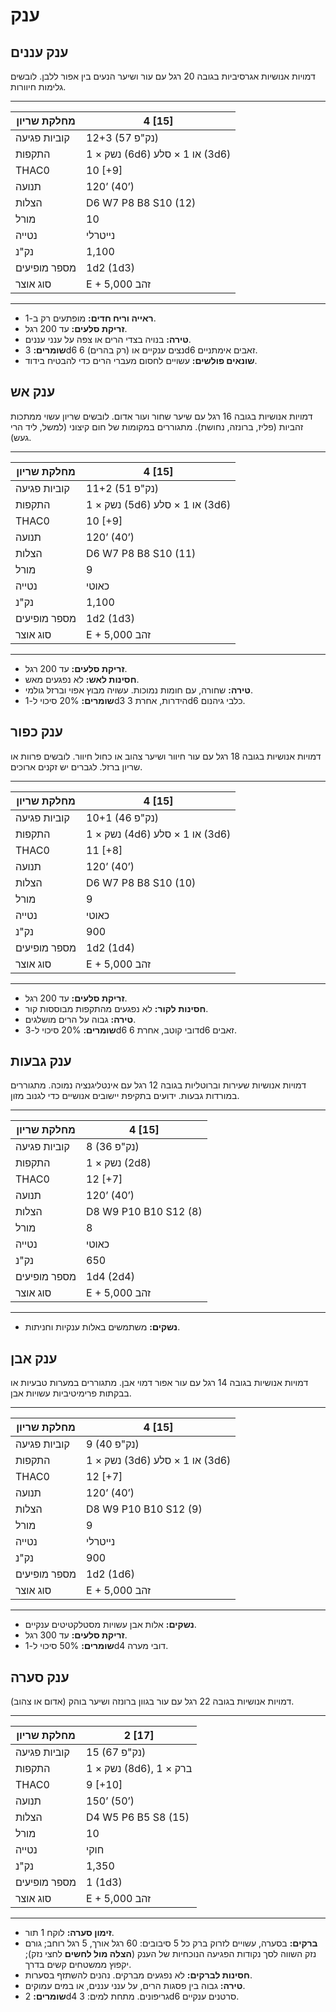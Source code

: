 # ענק

## ענק עננים

דמויות אנושיות אגרסיביות בגובה 20 רגל עם עור ושיער הנעים בין אפור ללבן. לובשים גלימות חיוורות.

------

| מחלקת שריון     | 4 [15]                                |
| ---------------- | ------------------------------------- |
| קוביות פגיעה     | 12+3 (57 נק"פ)                        |
| התקפות           | 1 × נשק (6d6) או 1 × סלע (3d6)        |
| THAC0            | 10 [+9]                               |
| תנועה            | 120’ (40’)                            |
| הצלות            | D6 W7 P8 B8 S10 (12)                  |
| מורל             | 10                                    |
| נטייה            | נייטרלי                               |
| נק"נ             | 1,100                                 |
| מספר מופיעים     | 1d2 (1d3)                             |
| סוג אוצר         | E + 5,000 זהב                         |

------

- **ראייה וריח חדים:** מופתעים רק ב-1.
- **זריקת סלעים:** עד 200 רגל.
- **טירה:** בנויה בצדי הרים או צפה על ענני עננים.
- **שומרים:** 3d6 נצים ענקיים או (רק בהרים) 6d6 זאבים אימתניים.
- **שונאים פולשים:** עשויים לחסום מעברי הרים כדי להבטיח בידוד.

## ענק אש

דמויות אנושיות בגובה 16 רגל עם שיער שחור ועור אדום. לובשים שריון עשוי ממתכות זהביות (פליז, ברונזה, נחושת). מתגוררים במקומות של חום קיצוני (למשל, ליד הרי געש).

------

| מחלקת שריון     | 4 [15]                                |
| ---------------- | ------------------------------------- |
| קוביות פגיעה     | 11+2 (51 נק"פ)                        |
| התקפות           | 1 × נשק (5d6) או 1 × סלע (3d6)        |
| THAC0            | 10 [+9]                               |
| תנועה            | 120’ (40’)                            |
| הצלות            | D6 W7 P8 B8 S10 (11)                  |
| מורל             | 9                                     |
| נטייה            | כאוטי                                 |
| נק"נ             | 1,100                                 |
| מספר מופיעים     | 1d2 (1d3)                             |
| סוג אוצר         | E + 5,000 זהב                         |

------

- **זריקת סלעים:** עד 200 רגל.
- **חסינות לאש:** לא נפגעים מאש.
- **טירה:** שחורה, עם חומות נמוכות. עשויה מבוץ אפוי וברזל גולמי.
- **שומרים:** 20% סיכוי ל-1d3 הידרות, אחרת 3d6 כלבי גיהנום.

## ענק כפור

דמויות אנושיות בגובה 18 רגל עם עור חיוור ושיער צהוב או כחול חיוור. לובשים פרוות או שריון ברזל. לגברים יש זקנים ארוכים.

------

| מחלקת שריון     | 4 [15]                                |
| ---------------- | ------------------------------------- |
| קוביות פגיעה     | 10+1 (46 נק"פ)                        |
| התקפות           | 1 × נשק (4d6) או 1 × סלע (3d6)        |
| THAC0            | 11 [+8]                               |
| תנועה            | 120’ (40’)                            |
| הצלות            | D6 W7 P8 B8 S10 (10)                  |
| מורל             | 9                                     |
| נטייה            | כאוטי                                 |
| נק"נ             | 900                                   |
| מספר מופיעים     | 1d2 (1d4)                             |
| סוג אוצר         | E + 5,000 זהב                         |

------

- **זריקת סלעים:** עד 200 רגל.
- **חסינות לקור:** לא נפגעים מהתקפות מבוססות קור.
- **טירה:** גבוה על הרים מושלגים.
- **שומרים:** 20% סיכוי ל-3d6 דובי קוטב, אחרת 6d6 זאבים.

## ענק גבעות

דמויות אנושיות שעירות וברוטליות בגובה 12 רגל עם אינטליגנציה נמוכה. מתגוררים במורדות גבעות. ידועים בתקיפת יישובים אנושיים כדי לגנוב מזון.

------

| מחלקת שריון     | 4 [15]                |
| ---------------- | --------------------- |
| קוביות פגיעה     | 8 (36 נק"פ)           |
| התקפות           | 1 × נשק (2d8)         |
| THAC0            | 12 [+7]               |
| תנועה            | 120’ (40’)            |
| הצלות            | D8 W9 P10 B10 S12 (8) |
| מורל             | 8                     |
| נטייה            | כאוטי                 |
| נק"נ             | 650                   |
| מספר מופיעים     | 1d4 (2d4)             |
| סוג אוצר         | E + 5,000 זהב         |

------

- **נשקים:** משתמשים באלות ענקיות וחניתות.

## ענק אבן

דמויות אנושיות בגובה 14 רגל עם עור אפור דמוי אבן. מתגוררים במערות טבעיות או בבקתות פרימיטיביות עשויות אבן.

------

| מחלקת שריון     | 4 [15]                                |
| ---------------- | ------------------------------------- |
| קוביות פגיעה     | 9 (40 נק"פ)                           |
| התקפות           | 1 × נשק (3d6) או 1 × סלע (3d6)        |
| THAC0            | 12 [+7]                               |
| תנועה            | 120’ (40’)                            |
| הצלות            | D8 W9 P10 B10 S12 (9)                 |
| מורל             | 9                                     |
| נטייה            | נייטרלי                               |
| נק"נ             | 900                                   |
| מספר מופיעים     | 1d2 (1d6)                             |
| סוג אוצר         | E + 5,000 זהב                         |

------

- **נשקים:** אלות אבן עשויות מסטלקטיטים ענקיים.
- **זריקת סלעים:** עד 300 רגל.
- **שומרים:** 50% סיכוי ל-1d4 דובי מערה.

## ענק סערה

דמויות אנושיות בגובה 22 רגל עם עור בגוון ברונזה ושיער בוהק (אדום או צהוב).

------

| מחלקת שריון     | 2 [17]                               |
| ---------------- | ------------------------------------ |
| קוביות פגיעה     | 15 (67 נק"פ)                         |
| התקפות           | 1 × נשק (8d6), 1 × ברק               |
| THAC0            | 9 [+10]                              |
| תנועה            | 150’ (50’)                           |
| הצלות            | D4 W5 P6 B5 S8 (15)                  |
| מורל             | 10                                   |
| נטייה            | חוקי                                 |
| נק"נ             | 1,350                                |
| מספר מופיעים     | 1 (1d3)                              |
| סוג אוצר         | E + 5,000 זהב                        |

------

- **זימון סערה:** לוקח 1 תור.
- **ברקים:** בסערה, עשויים לזרוק ברק כל 5 סיבובים: 60 רגל אורך, 5 רגל רוחב; גורם נזק השווה לסך נקודות הפגיעה הנוכחיות של הענק (**הצלה מול לחשים** לחצי נזק); יקפוץ ממשטחים קשים בדרך.
- **חסינות לברקים:** לא נפגעים מברקים. נהנים להשתזף בסערות.
- **טירה:** גבוה בין פסגות הרים, על ענני עננים, או במים עמוקים.
- **שומרים:** 2d4 גריפונים. מתחת למים: 3d6 סרטנים ענקיים.